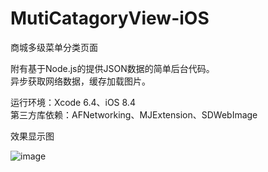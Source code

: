 # MutiCatagoryView-iOS
商城多级菜单分类页面  

附有基于Node.js的提供JSON数据的简单后台代码。  
异步获取网络数据，缓存加载图片。  

运行环境：Xcode 6.4、iOS 8.4  
第三方库依赖：AFNetworking、MJExtension、SDWebImage  

效果显示图  

![image](https://github.com/XueSeason/MutiCatagoryView-iOS/blob/master/demo.gif)
